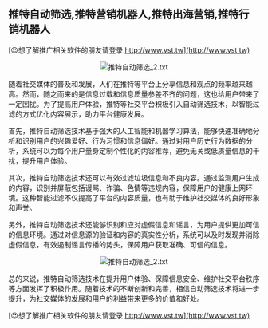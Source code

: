 ## **推特自动筛选,推特营销机器人,推特出海营销,推特行销机器人**

[😍想了解推广相关软件的朋友请登录 http://www.vst.tw](http://www.vst.tw)

 <center><img src="https://vst.tw/MP4/tuiguang/png/6.png" alt="推特自动筛选_2.txt"></center>

随着社交媒体的普及和发展，人们在推特等平台上分享信息和观点的频率越来越高。然而，随之而来的是信息过载和信息质量参差不齐的问题，这也给用户带来了一定困扰。为了提高用户体验，推特等社交平台积极引入自动筛选技术，以智能过滤的方式优化内容展示，助力平台健康发展。

首先，推特自动筛选技术基于强大的人工智能和机器学习算法，能够快速准确地分析和识别用户的兴趣爱好、行为习惯和信息偏好。通过对用户历史行为数据的分析，系统可以为每个用户量身定制个性化的内容推荐，避免无关或低质量信息的干扰，提升用户体验。

其次，推特自动筛选技术还可以有效过滤垃圾信息和不良内容。通过监测用户生成的内容，识别并屏蔽包括谩骂、诈骗、色情等违规内容，保障用户的健康上网环境。这种智能过滤不仅提高了平台的内容质量，也有助于维护社交媒体的良好形象和声誉。

另外，推特自动筛选技术还能够识别和应对虚假信息和谣言，为用户提供更加可信的信息环境。通过对信息源的验证和内容的真实性分析，系统可以及时发现并消除虚假信息，有效遏制谣言传播的势头，保障用户获取准确、可信的信息。

 <center><img src="https://vst.tw/MP4/tuiguang/png/0.png" alt="推特自动筛选_2.txt"></center>

总的来说，推特自动筛选技术在提升用户体验、保障信息安全、维护社交平台秩序等方面发挥了积极作用。随着技术的不断创新和完善，相信自动筛选技术将进一步提升，为社交媒体的发展和用户的利益带来更多的价值和好处。

[😍想了解推广相关软件的朋友请登录 http://www.vst.tw](http://www.vst.tw)




